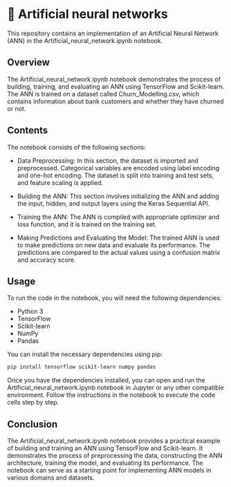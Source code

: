 # 🔴 Artificial neural networks

This repository contains an implementation of an Artificial Neural Network (ANN) in the Artificial_neural_network.ipynb notebook.

## Overview

The Artificial_neural_network.ipynb notebook demonstrates the process of building, training, and evaluating an ANN using TensorFlow and Scikit-learn. The ANN is trained on a dataset called Churn_Modelling.csv, which contains information about bank customers and whether they have churned or not.

## Contents

The notebook consists of the following sections:

- Data Preprocessing: In this section, the dataset is imported and preprocessed. Categorical variables are encoded using label encoding and one-hot encoding. The dataset is split into training and test sets, and feature scaling is applied.

- Building the ANN: This section involves initializing the ANN and adding the input, hidden, and output layers using the Keras Sequential API.

- Training the ANN: The ANN is compiled with appropriate optimizer and loss function, and it is trained on the training set.

- Making Predictions and Evaluating the Model: The trained ANN is used to make predictions on new data and evaluate its performance. The predictions are compared to the actual values using a confusion matrix and accuracy score.

## Usage

To run the code in the notebook, you will need the following dependencies:

- Python 3
- TensorFlow
- Scikit-learn
- NumPy
- Pandas

You can install the necessary dependencies using pip:

```bash
pip install tensorflow scikit-learn numpy pandas
```

Once you have the dependencies installed, you can open and run the Artificial_neural_network.ipynb notebook in Jupyter or any other compatible environment. Follow the instructions in the notebook to execute the code cells step by step.

## Conclusion

The Artificial_neural_network.ipynb notebook provides a practical example of building and training an ANN using TensorFlow and Scikit-learn. It demonstrates the process of preprocessing the data, constructing the ANN architecture, training the model, and evaluating its performance. The notebook can serve as a starting point for implementing ANN models in various domains and datasets.